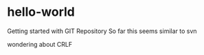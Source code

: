 # hello-world
Getting started with GIT Repository
So far this seems similar to svn

wondering about CRLF
